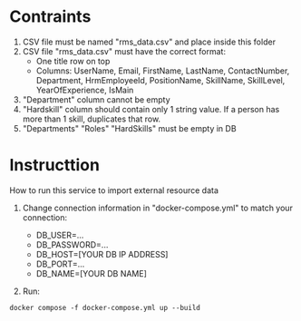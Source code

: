 # Contraints
1. CSV file must be named "rms_data.csv" and place inside this folder
2. CSV file "rms_data.csv" must have the correct format:
    - One title row on top
    - Columns:
      UserName, Email, FirstName, LastName, ContactNumber, Department, HrmEmployeeId, PositionName, SkillName, SkillLevel, YearOfExperience, IsMain
3. "Department" column cannot be empty
4. "Hardskill" column should contain only 1 string value. If a person has more than 1 skill, duplicates that row.
5. "Departments" "Roles" "HardSkills" must be empty in DB
# Instructtion

How to run this service to import external resource data  

1. Change connection information in "docker-compose.yml" to match your connection:   
    - DB_USER=...
    - DB_PASSWORD=...
    - DB_HOST=[YOUR DB IP ADDRESS]
    - DB_PORT=...
    - DB_NAME=[YOUR DB NAME]  


2. Run:

```
docker compose -f docker-compose.yml up --build
```

